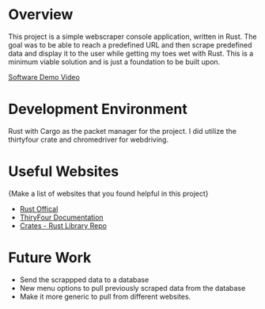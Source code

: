 # Overview
This project is a simple webscraper console application, written in Rust. The goal was to be able to reach a predefined URL and then scrape predefined data and display it to the user while getting my toes wet with Rust. This is a minimum viable solution and is just a foundation to be built upon. 



[Software Demo Video](https://youtu.be/e34WcZLC91M)

# Development Environment
Rust with Cargo as the packet manager for the project. I did utilize the thirtyfour crate and chromedriver for webdriving.


# Useful Websites

{Make a list of websites that you found helpful in this project}
- [Rust Offical](https://www.rust-lang.org/)
- [ThiryFour Documentation](https://vrtgs.github.io/thirtyfour/)
- [Crates - Rust Library Repo](https://crates.io/)

# Future Work
- Send the scrappped data to a database 
- New menu options to pull previously scraped data from the database
- Make it more generic to pull from different websites.